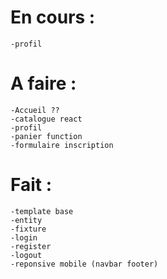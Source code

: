 # En cours :
    -profil
# A faire :
    -Accueil ??
    -catalogue react
    -profil
    -panier function
    -formulaire inscription
# Fait :
    -template base
    -entity
    -fixture
    -login
    -register
    -logout
    -reponsive mobile (navbar footer)
